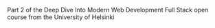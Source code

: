 Part 2 of the Deep Dive Into Modern Web Development Full Stack open course from the University of Helsinki
